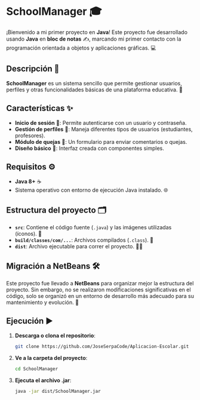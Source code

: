 # SchoolManager 🎓

¡Bienvenido a mi primer proyecto en **Java**! Este proyecto fue desarrollado usando **Java** en **bloc de notas** ✍️, marcando mi primer contacto con la programación orientada a objetos y aplicaciones gráficas. 💻

## Descripción 📜

**SchoolManager** es un sistema sencillo que permite gestionar usuarios, perfiles y otras funcionalidades básicas de una plataforma educativa. 🏫

## Características ✨
- **Inicio de sesión** 🔐: Permite autenticarse con un usuario y contraseña.
- **Gestión de perfiles** 👤: Maneja diferentes tipos de usuarios (estudiantes, profesores).
- **Módulo de quejas** 💬: Un formulario para enviar comentarios o quejas.
- **Diseño básico** 🎨: Interfaz creada con componentes simples.

## Requisitos ⚙️
- **Java 8+** ☕
- Sistema operativo con entorno de ejecución Java instalado. 🌐

## Estructura del proyecto 🗂️
- **`src`**: Contiene el código fuente (`.java`) y las imágenes utilizadas (íconos). 📂
- **`build/classes/com/...`**: Archivos compilados (`.class`). 🔨
- **`dist`**: Archivo ejecutable para correr el proyecto. 🏃‍♂️

## Migración a NetBeans 🛠️
Este proyecto fue llevado a **NetBeans** para organizar mejor la estructura del proyecto. Sin embargo, no se realizaron modificaciones significativas en el código, solo se organizó en un entorno de desarrollo más adecuado para su mantenimiento y evolución. 🚀

## Ejecución ▶️
1. **Descarga o clona el repositorio**:
   ```bash
   git clone https://github.com/JoseSerpaCode/Aplicacion-Escolar.git

2. **Ve a la carpeta del proyecto**:
   ```bash
   cd SchoolManager

3. **Ejecuta el archivo .jar**:
   ```bash
   java -jar dist/SchoolManager.jar
